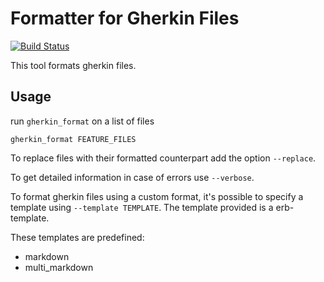 Formatter for Gherkin Files
===========================

[![Build Status](https://travis-ci.org/funkwerk/gherkin_format.svg)](https://travis-ci.org/funkwerk/gherkin_format)

This tool formats gherkin files.

Usage
-----

run `gherkin_format` on a list of files

    gherkin_format FEATURE_FILES

To replace files with their formatted counterpart add the option `--replace`.

To get detailed information in case of errors use `--verbose`.

To format gherkin files using a custom format, it's possible to specify a template using `--template TEMPLATE`.
The template provided is a erb-template.

These templates are predefined:
 - markdown
 - multi_markdown
